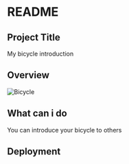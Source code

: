 # README

## Project Title
My bicycle introduction

## Overview
![Bicycle](https://user-images.githubusercontent.com/65278048/85391400-140e9800-b585-11ea-9a93-753e815d0ee1.jpg)

## What can i do
You can introduce your bicycle to others

## Deployment
